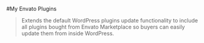 #My Envato Plugins

> Extends the default WordPress plugins update functionality to include all plugins bought from Envato Marketplace so
 buyers can easily update them from inside WordPress.
